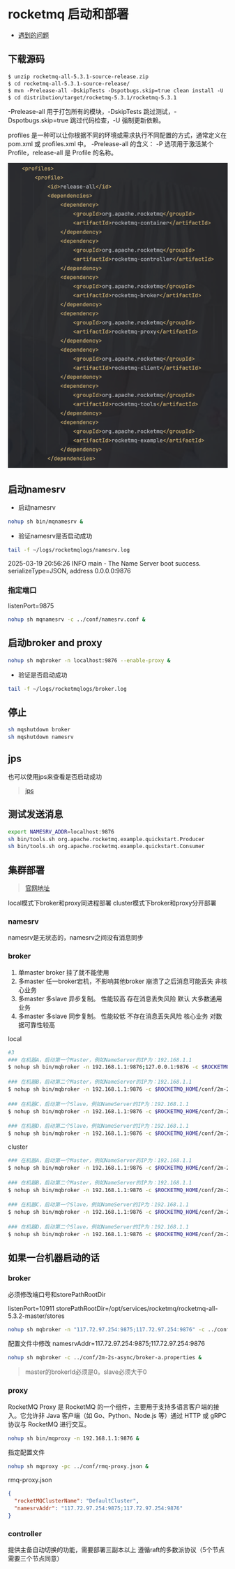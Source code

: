# rocketmq 启动和部署

- [遇到的问题](./problems.md)

## 下载源码
```shell
$ unzip rocketmq-all-5.3.1-source-release.zip
$ cd rocketmq-all-5.3.1-source-release/
$ mvn -Prelease-all -DskipTests -Dspotbugs.skip=true clean install -U
$ cd distribution/target/rocketmq-5.3.1/rocketmq-5.3.1
```

-Prelease-all 用于打包所有的模块，-DskipTests 跳过测试，-Dspotbugs.skip=true 跳过代码检查，-U 强制更新依赖。

profiles 是一种可以让你根据不同的环境或需求执行不同配置的方式，通常定义在 pom.xml 或 profiles.xml 中。
-Prelease-all 的含义： -P 选项用于激活某个 Profile，release-all 是 Profile 的名称。

![img.png](assets/profile.png)

## 启动namesrv
- 启动namesrv
```bash
nohup sh bin/mqnamesrv &
```
- 验证namesrv是否启动成功
```bash
tail -f ~/logs/rocketmqlogs/namesrv.log
 ```
2025-03-19 20:56:26 INFO main - The Name Server boot success. serializeType=JSON, address 0.0.0.0:9876

### 指定端口

listenPort=9875
```bash
nohup sh mqnamesrv -c ../conf/namesrv.conf &
```

## 启动broker and proxy
```bash
nohup sh mqbroker -n localhost:9876 --enable-proxy &
```
- 验证是否启动成功
```bash
tail -f ~/logs/rocketmqlogs/broker.log
```
## 停止
```bash
sh mqshutdown broker
sh mqshutdown namesrv
```

## jps

也可以使用jps来查看是否启动成功
> [jps](/java/basic/jdk/monitor/jps.md)

## 测试发送消息
```bash
export NAMESRV_ADDR=localhost:9876
sh bin/tools.sh org.apache.rocketmq.example.quickstart.Producer
sh bin/tools.sh org.apache.rocketmq.example.quickstart.Consumer
```


## 集群部署

> [官网地址](https://rocketmq.apache.org/zh/docs/deploymentOperations/01deploy)

local模式下broker和proxy同进程部署
cluster模式下broker和proxy分开部署

### namesrv

namesrv是无状态的，namesrv之间没有消息同步

### broker

1. 单master    broker 挂了就不能使用
2. 多master    任一broker宕机，不影响其他broker        崩溃了之后消息可能丢失   非核心业务
3. 多master 多slave 异步复制。    性能较高  存在消息丢失风险                   默认   大多数通用业务
4. 多master 多slave 同步复制。    性能较低  不存在消息丢失风险                 核心业务 对数据可靠性较高

local
```bash
#3
### 在机器A，启动第一个Master，例如NameServer的IP为：192.168.1.1
$ nohup sh bin/mqbroker -n 192.168.1.1:9876;127.0.0.1:9876 -c $ROCKETMQ_HOME/conf/2m-2s-async/broker-a.properties --enable-proxy &

### 在机器B，启动第二个Master，例如NameServer的IP为：192.168.1.1
$ nohup sh bin/mqbroker -n 192.168.1.1:9876 -c $ROCKETMQ_HOME/conf/2m-2s-async/broker-b.properties --enable-proxy &

### 在机器C，启动第一个Slave，例如NameServer的IP为：192.168.1.1
$ nohup sh bin/mqbroker -n 192.168.1.1:9876 -c $ROCKETMQ_HOME/conf/2m-2s-async/broker-a-s.properties --enable-proxy &

### 在机器D，启动第二个Slave，例如NameServer的IP为：192.168.1.1
$ nohup sh bin/mqbroker -n 192.168.1.1:9876 -c $ROCKETMQ_HOME/conf/2m-2s-async/broker-b-s.properties --enable-proxy &
```
cluster
```bash
### 在机器A，启动第一个Master，例如NameServer的IP为：192.168.1.1
$ nohup sh bin/mqbroker -n 192.168.1.1:9876 -c $ROCKETMQ_HOME/conf/2m-2s-async/broker-a.properties &

### 在机器B，启动第二个Master，例如NameServer的IP为：192.168.1.1
$ nohup sh bin/mqbroker -n 192.168.1.1:9876 -c $ROCKETMQ_HOME/conf/2m-2s-async/broker-b.properties &

### 在机器C，启动第一个Slave，例如NameServer的IP为：192.168.1.1
$ nohup sh bin/mqbroker -n 192.168.1.1:9876 -c $ROCKETMQ_HOME/conf/2m-2s-async/broker-a-s.properties &

### 在机器D，启动第二个Slave，例如NameServer的IP为：192.168.1.1
$ nohup sh bin/mqbroker -n 192.168.1.1:9876 -c $ROCKETMQ_HOME/conf/2m-2s-async/broker-b-s.properties &
```
## 如果一台机器启动的话

### broker
必须修改端口号和storePathRootDir

listenPort=10911
storePathRootDir=/opt/services/rocketmq/rocketmq-all-5.3.2-master/stores

```bash
nohup sh mqbroker -n "117.72.97.254:9875;117.72.97.254:9876" -c ../conf/2m-2s-async/broker-a.properties &
```
配置文件中修改
namesrvAddr=117.72.97.254:9875;117.72.97.254:9876
```bash
nohup sh mqbroker -c ../conf/2m-2s-async/broker-a.properties &
```
> master的brokerId必须是0。slave必须大于0


### proxy
RocketMQ Proxy 是 RocketMQ 的一个组件，主要用于支持多语言客户端的接入。它允许非 Java 客户端（如 Go、Python、Node.js 等）通过 HTTP 或 gRPC 协议与 RocketMQ 进行交互。
```bash
nohup sh bin/mqproxy -n 192.168.1.1:9876 &
```
指定配置文件
```bash
nohup sh mqproxy -pc ../conf/rmq-proxy.json &
```
rmq-proxy.json
```json
{
  "rocketMQClusterName": "DefaultCluster",
  "namesrvAddr": "117.72.97.254:9875;117.72.97.254:9876"
}
```

### controller

[//]: # (todo 后面在实现)
提供主备自动切换的功能，需要部署三副本以上 遵循raft的多数派协议（5个节点需要三个节点同意）
